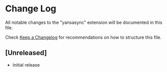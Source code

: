 # Change Log
All notable changes to the "yansasync" extension will be documented in this file.

Check [Keep a Changelog](http://keepachangelog.com/) for recommendations on how to structure this file.

## [Unreleased]
- Initial release